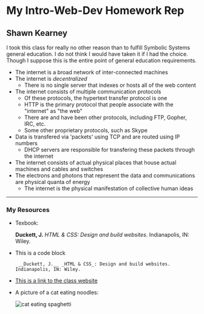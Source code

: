 # My Intro-Web-Dev Homework Rep

## Shawn Kearney

I took this class for really no other reason than to fulfill Symbolic Systems general education. I do not think I would have taken it if I had the choice. Though I suppose this is the entire point of general education requirements.

* The internet is a broad network of inter-connected machines
* The internet is _decentralized_
    * There is no single server that indexes or hosts all of the web content
* The internet consists of multiple communication protocols
    * Of these protocols, the hypertext transfer protocol is one
    * HTTP is the primary protocol that people associate with the "internet" as "the web"
    * There are and have been other protocols, including FTP, Gopher, IRC, etc.
    * Some other proprietary protocols, such as Skype
* Data is transfered via 'packets' using TCP and are routed using IP numbers
    * DHCP servers are responsible for transfering these packets through the internet
* The internet consists of actual physical places that house actual machines and cables and switches
* The electrons and photons that represent the data and communications are physical quanta of energy
    * The internet is the physical manifestation of collective human ideas
    
***

### My Resources

* Texbook:

    __Duckett, J.__ _HTML & CSS: Design and build websites_. Indianapolis, IN: Wiley.

* This is a code block

    `` __Duckett, J.__ _HTML & CSS_: Design and build websites. Indianapolis, IN: Wiley.``

* [This is a link to the class website](ttps://media-ed-online.github.io/intro-web-dev/)

* A picture of a cat eating noodles:

    ![cat eating spaghetti](https://pbs.twimg.com/media/BkbLDJHCEAAweGJ.jpg)
